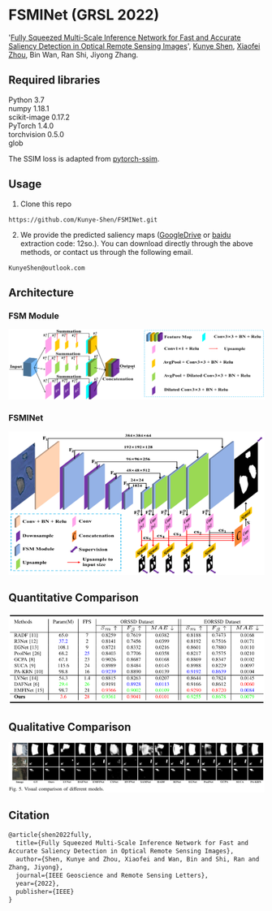 # FSMINet (GRSL 2022)
'[Fully Squeezed Multi-Scale Inference Network for Fast and Accurate Saliency Detection in Optical Remote Sensing Images](https://ieeexplore.ieee.org/iel7/8859/4357975/09739705.pdf)', [Kunye Shen](https://scholar.google.com.hk/citations?hl=zh-CN&user=q6_PkywAAAAJ), [Xiaofei Zhou](https://scholar.google.com.hk/citations?hl=zh-CN&user=2PUAFW8AAAAJ), Bin Wan, Ran Shi, Jiyong Zhang.

## Required libraries

Python 3.7  
numpy 1.18.1  
scikit-image 0.17.2  
PyTorch 1.4.0  
torchvision 0.5.0  
glob 

The SSIM loss is adapted from [pytorch-ssim](https://github.com/Po-Hsun-Su/pytorch-ssim/blob/master/pytorch_ssim/__init__.py).

## Usage
1. Clone this repo
```
https://github.com/Kunye-Shen/FSMINet.git
```

2. We provide the predicted saliency maps ([GoogleDrive](https://drive.google.com/drive/folders/1gbhZJePO20P8ncFoq0pA9XjOnFRN_5iP?usp=sharing) or [baidu](https://pan.baidu.com/s/1w9VaKXJSY5OZetQec8Hxdw) extraction code: 12so.). You can download directly through the above methods, or contact us through the following email.
```
KunyeShen@outlook.com
```

## Architecture
### FSM Module
![FSM Module architecture](figures/FSM.png)

### FSMINet
![FSMINet architecture](figures/FSMINet.png)

## Quantitative Comparison
![Quantitative Comparison](figures/Quantitative.png)

## Qualitative Comparison
![Qualitative Comparison](figures/Qualitative.png)

## Citation
```
@article{shen2022fully,
  title={Fully Squeezed Multi-Scale Inference Network for Fast and Accurate Saliency Detection in Optical Remote Sensing Images},
  author={Shen, Kunye and Zhou, Xiaofei and Wan, Bin and Shi, Ran and Zhang, Jiyong},
  journal={IEEE Geoscience and Remote Sensing Letters},
  year={2022},
  publisher={IEEE}
}
```
